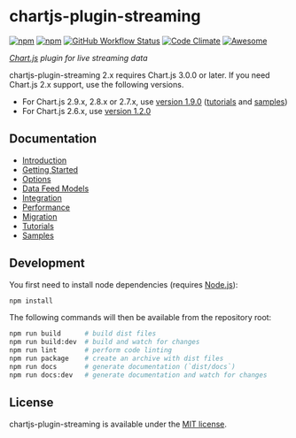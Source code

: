 # chartjs-plugin-streaming

[![npm](https://img.shields.io/npm/v/chartjs-plugin-streaming/latest.svg?style=flat-square)](https://npmjs.com/package/chartjs-plugin-streaming) [![npm](https://img.shields.io/npm/v/chartjs-plugin-streaming/next.svg?style=flat-square)](https://npmjs.com/package/chartjs-plugin-streaming) [![GitHub Workflow Status](https://img.shields.io/github/workflow/status/nagix/chartjs-plugin-streaming/CI?style=flat-square)](https://github.com/nagix/chartjs-plugin-streaming/actions?query=workflow%3ACI+branch%3Amaster) [![Code Climate](https://img.shields.io/codeclimate/maintainability/nagix/chartjs-plugin-streaming.svg?style=flat-square)](https://codeclimate.com/github/nagix/chartjs-plugin-streaming) [![Awesome](https://awesome.re/badge-flat2.svg)](https://github.com/chartjs/awesome)

*[Chart.js](https://www.chartjs.org) plugin for live streaming data*

chartjs-plugin-streaming 2.x requires Chart.js 3.0.0 or later. If you need Chart.js 2.x support, use the following versions.

- For Chart.js 2.9.x, 2.8.x or 2.7.x, use [version 1.9.0](https://github.com/nagix/chartjs-plugin-streaming/releases/tag/v1.9.0) ([tutorials](https://nagix.github.io/chartjs-plugin-streaming/1.9.0/) and [samples](https://nagix.github.io/chartjs-plugin-streaming/1.9.0/samples/))
- For Chart.js 2.6.x, use [version 1.2.0](https://github.com/nagix/chartjs-plugin-streaming/releases/tag/v1.2.0)

## Documentation

- [Introduction](https://nagix.github.io/chartjs-plugin-streaming/master/guide/)
- [Getting Started](https://nagix.github.io/chartjs-plugin-streaming/master/guide/getting-started.html)
- [Options](https://nagix.github.io/chartjs-plugin-streaming/master/guide/options.html)
- [Data Feed Models](https://nagix.github.io/chartjs-plugin-streaming/master/guide/data-feed-models.html)
- [Integration](https://nagix.github.io/chartjs-plugin-streaming/master/guide/integration.html)
- [Performance](https://nagix.github.io/chartjs-plugin-streaming/master/guide/performance.html)
- [Migration](https://nagix.github.io/chartjs-plugin-streaming/master/guide/migration.html)
- [Tutorials](https://nagix.github.io/chartjs-plugin-streaming/master/tutorials/)
- [Samples](https://nagix.github.io/chartjs-plugin-streaming/master/samples/)

## Development

You first need to install node dependencies (requires [Node.js](https://nodejs.org/)):

```bash
npm install
```

The following commands will then be available from the repository root:

```bash
npm run build      # build dist files
npm run build:dev  # build and watch for changes
npm run lint       # perform code linting
npm run package    # create an archive with dist files
npm run docs       # generate documentation (`dist/docs`)
npm run docs:dev   # generate documentation and watch for changes
```

## License

chartjs-plugin-streaming is available under the [MIT license](https://opensource.org/licenses/MIT).
